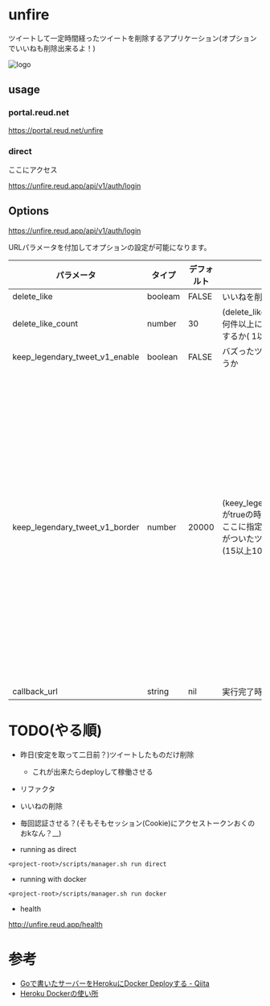# unfire

ツイートして一定時間経ったツイートを削除するアプリケーション(オプションでいいねも削除出来るよ！)

![logo](https://user-images.githubusercontent.com/31179220/96333627-089c2b00-10a6-11eb-9e57-43aa0e9c14ee.jpg)

## usage

### portal.reud.net

https://portal.reud.net/unfire

### direct

ここにアクセス

https://unfire.reud.app/api/v1/auth/login

## Options

https://unfire.reud.app/api/v1/auth/login

URLパラメータを付加してオプションの設定が可能になります。

| パラメータ                              | タイプ     | デフォルト | 内容                                                                                                   | 補足                                                               |
| ---------------------------------- | ------- | ----- | ---------------------------------------------------------------------------------------------------- | ---------------------------------------------------------------- |
| delete\_like                       | booleam | FALSE | いいねを削除するかどうか                                                                                         |                                                                  |
| delete\_like\_count                | number  | 30    | (delete\_likeがtrueの時使用)<br>何件以上になったらいいねを削除するか( 1以上1000未満で指定)                                         |                                                                  |
| keep\_legendary\_tweet\_v1\_enable | boolean | FALSE | バズったツイートを削除するかどうか                                                                                    |                                                                  |
| keep\_legendary\_tweet\_v1\_border | number  | 20000 | (keey\_legendary\_tweet\_v1\_countがtrueの時使用)<br>ここに指定された数以上のいいねがついたツイートは削除しない<br>(15以上10000000未満で指定) | 取ってきたツイートに対して、<br>filterしているだけなので 150件以上これに入ると<br>ツイートが削除されなくなる。 |
| callback\_url                      | string  | nil   | 実行完了時の遷移先
# TODO(やる順)
- 昨日(安定を取って二日前？)ツイートしたものだけ削除
  - これが出来たらdeployして稼働させる
- リファクタ
- いいねの削除
- 毎回認証させる？(そもそもセッション(Cookie)にアクセストークンおくのおkなん？__)

- running as direct

`<project-root>/scripts/manager.sh run direct`

- running with docker

`<project-root>/scripts/manager.sh run docker`

- health

http://unfire.reud.app/health

# 参考



- [Goで書いたサーバーをHerokuにDocker Deployする - Qiita](https://qiita.com/croquette0212/items/2b85aa2c6b2933244f07)
- [Heroku Dockerの使い所](https://www.slideshare.net/kon_yu/heroku-docker)
